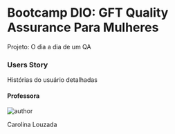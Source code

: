 # Bootcamp DIO: GFT Quality Assurance Para Mulheres
Projeto: O dia a dia de um QA

### Users Story
Histórias do usuário detalhadas

#### Professora

![author](https://hermes.digitalinnovation.one/users/author/photos/084bc553-3d5b-475d-b38e-75f54b5299b3.jpg)

Carolina Louzada

